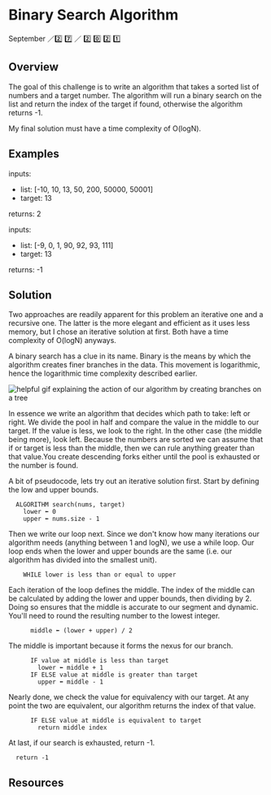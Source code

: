# Binary Search Algorithm

September ／2️⃣ 7️⃣ ／ 2️⃣ 0️⃣ 2️⃣ 1️⃣

## Overview

The goal of this challenge is to write an algorithm that takes a sorted list of numbers and a target number. The algorithm will run a binary search on the list and return the index of the target if found, otherwise the algorithm returns -1.

My final solution must have a time complexity of O(logN).

## Examples

inputs:

- list: [-10, 10, 13, 50, 200, 50000, 50001]
- target: 13

returns: 2

inputs:

- list: [-9, 0, 1, 90, 92, 93, 111]
- target: 13

returns: -1

## Solution

Two approaches are readily apparent for this problem an iterative one and a recursive one. The latter is the more elegant and efficient as it uses less memory, but I chose an iterative solution at first. Both have a time complexity of O(logN) anyways.

A binary search has a clue in its name. Binary is the means by which the algorithm creates finer branches in the data. This movement is logarithmic, hence the logarithmic time complexity described earlier.

![helpful gif explaining the action of our algorithm by creating branches on a tree](https://blog.penjee.com/wp-content/uploads/2015/11/binary-search-tree-sorted-array-animation.gif)

In essence we write an algorithm that decides which path to take: left or right. We divide the pool in half and compare the value in the middle to our target. If the value is less, we look to the right. In the other case (the middle being more), look left. Because the numbers are sorted we can assume that if or target is less than the middle, then we can rule anything greater than that value.You create descending forks either until the pool is exhausted or the number is found.

A bit of pseudocode, lets try out an iterative solution first. Start by defining the low and upper bounds.

```JS
  ALGORITHM search(nums, target) 
    lower ⬅ 0
    upper ⬅ nums.size - 1
```

Then we write our loop next. Since we don't know how many iterations our algorithm needs (anything between 1 and logN), we use a while loop. Our loop ends when the lower and upper bounds are the same (i.e. our algorithm has divided into the smallest unit).

```JS
    WHILE lower is less than or equal to upper
```

Each iteration of the loop defines the middle. The index of the middle can be calculated by adding the lower and upper bounds, then dividing by 2. Doing so ensures that the middle is accurate to our segment and dynamic. You'll need to round the resulting number to the lowest integer.

```JS
      middle ⬅ (lower + upper) / 2
```

The middle is important because it forms the nexus for our branch.

```JS
      IF value at middle is less than target
        lower ⬅ middle + 1
      IF ELSE value at middle is greater than target 
        upper ⬅ middle - 1 
```

Nearly done, we check the value for equivalency with our target. At any point the two are equivalent, our algorithm returns the index of that value.

```
      IF ELSE value at middle is equivalent to target
        return middle index
```

At last, if our search is exhausted, return -1.

```JS
  return -1
```

## Resources
